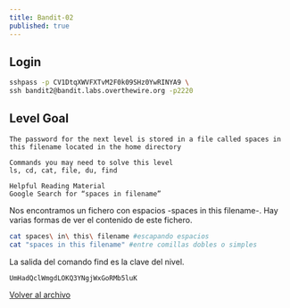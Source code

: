 ```yaml
---
title: Bandit-02
published: true
---
```


## [](#header-1)Login

```bash
sshpass -p CV1DtqXWVFXTvM2F0k09SHz0YwRINYA9 \
ssh bandit2@bandit.labs.overthewire.org -p2220
```

## [](#header-1)Level Goal

```
The password for the next level is stored in a file called spaces in this filename located in the home directory

Commands you may need to solve this level
ls, cd, cat, file, du, find

Helpful Reading Material
Google Search for “spaces in filename”
```

Nos encontramos un fichero con espacios -spaces in this filename-.  Hay varias formas de ver el 
contenido de este fichero.

```bash
cat spaces\ in\ this\ filename #escapando espacios
cat "spaces in this filename" #entre comillas dobles o simples
```

La salida del comando find es la clave del nivel.

```
UmHadQclWmgdLOKQ3YNgjWxGoRMb5luK
```

[Volver al archivo](archive)
